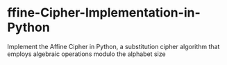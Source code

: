 # ffine-Cipher-Implementation-in-Python
Implement the Affine Cipher in Python, a substitution cipher algorithm that employs algebraic operations modulo the alphabet size
